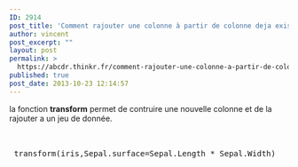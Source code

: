 ```yaml
---
ID: 2914
post_title: 'Comment rajouter une colonne à partir de colonne deja existante dans un jeu de donnée? : transform'
author: vincent
post_excerpt: ""
layout: post
permalink: >
  https://abcdr.thinkr.fr/comment-rajouter-une-colonne-a-partir-de-colonne-deja-existante-dans-un-jeu-de-donnee-transform/
published: true
post_date: 2013-10-23 12:14:57
---
```

la fonction <strong>transform</strong> permet de contruire une nouvelle colonne et de la rajouter a un jeu de donnée.<br /><br /> <pre><br /> transform(iris,Sepal.surface=Sepal.Length * Sepal.Width) <br /></pre>
